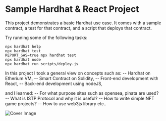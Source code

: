 # Sample Hardhat & React Project

This project demonstrates a basic Hardhat use case. It comes with a sample contract, a test for that contract, and a script that deploys that contract.

Try running some of the following tasks:

```shell
npx hardhat help
npx hardhat test
REPORT_GAS=true npx hardhat test
npx hardhat node
npx hardhat run scripts/deploy.js
```

In this project I took a general view on concepts such as:
-- Hardhat on Etherium VM,
-- Smart Contract on Solidity, 
-- Front-end development with React,
-- Back-end development using nodeJS,

and I learned:
-- For what purpose sites such as opensea, pinata are used?
-- What is ISTP Protocol and why it is useful?
-- How to write simple NFT game projects?
-- How to use web3js library
etc..



![Cover Image](https://user-images.githubusercontent.com/25516047/205494606-a141ddb1-0121-494e-ba19-0abbaf62d4c6.PNG)
